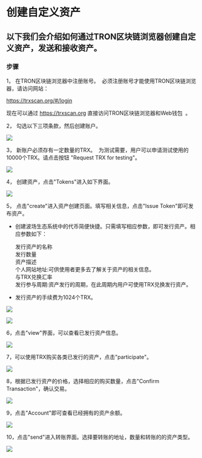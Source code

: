 # 创建自定义资产

## 以下我们会介绍如何通过TRON区块链浏览器创建自定义资产，发送和接收资产。

### 步骤

1， 在TRON区块链浏览器中注册账号。  必须注册账号才能使用TRON区块链浏览器，请访问网站：    

   https://trxscan.org/#/login  

   现在可以通过 https://trxscan.org 直接访问TRON区块链浏览器和Web钱包  。

2， 勾选以下三项条款，然后创建账户。

![](https://raw.githubusercontent.com/ybhgenius/Documentation/master/images/running_a_delegate/create_account.png)

3， 新账户必须存有一定数量的TRX。  为测试需要，用户可以申请测试使用的10000个TRX。请点击按钮 "Request TRX for testing"。          

![](https://raw.githubusercontent.com/ybhgenius/Documentation/master/images/running_a_delegate/request_for_testing.png)    

4， 创建资产，点击"Tokens"进入如下界面。

![](https://raw.githubusercontent.com/ybhgenius/Documentation/master/images/running_a_delegate/Tokens.png)

5， 点击"create"进入资产创建页面。填写相关信息，点击"Issue Token"即可发布资产。

   + 创建波场生态系统中的代币简便快捷。只需填写相应参数，即可发行资产。相应参数如下：
   
     发行资产的名称  
     发行数量  
     资产描述  
     个人网站地址:可供使用者更多去了解关于资产的相关信息。  
     与TRX兑换汇率  
     发行参与周期:资产发行的周期，在此周期内用户可使用TRX兑换发行资产。
   
   + 发行资产的手续费为1024个TRX。

![](https://raw.githubusercontent.com/ybhgenius/Documentation/master/images/running_a_delegate/Create1.png)

![](https://raw.githubusercontent.com/ybhgenius/Documentation/master/images/running_a_delegate/Create2.png)

6，点击"view"界面，可以查看已发行资产信息。

![](https://raw.githubusercontent.com/ybhgenius/Documentation/master/images/running_a_delegate/view.png)

7，可以使用TRX购买各类已发行的资产，点击"participate"。

![](https://raw.githubusercontent.com/ybhgenius/Documentation/master/images/running_a_delegate/participate1.png)

8，根据已发行资产的价格，选择相应的购买数量，点击"Confirm Transaction"，确认交易。

![](https://raw.githubusercontent.com/ybhgenius/Documentation/master/images/running_a_delegate/participate.png)

9，点击"Account"即可查看已经拥有的资产余额。

![](https://raw.githubusercontent.com/ybhgenius/Documentation/master/images/running_a_delegate/Tokens%20Balance.png)

10，点击"send"进入转账界面。选择要转账的地址，数量和转账的的资产类型。

![](https://raw.githubusercontent.com/ybhgenius/Documentation/master/images/running_a_delegate/send.png)


